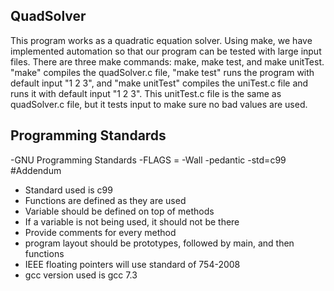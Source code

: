 ## QuadSolver
This program works as a quadratic equation solver. Using make, we have implemented automation so that our program can be tested with large input files. There are three make commands: make, make test, and make unitTest. "make" compiles the quadSolver.c file, "make test" runs the program with default input "1 2 3", and "make unitTest" compiles the uniTest.c file and runs it with default input "1 2 3". This unitTest.c file is the same as quadSolver.c file, but it tests input to make sure no bad values are used. 

## Programming Standards 
  -GNU Programming Standards
  -FLAGS = -Wall -pedantic -std=c99 
  #Addendum
- Standard used is c99
- Functions are defined as they are used
- Variable should be defined on top of methods
- If a variable is not being used, it should not be there
- Provide comments for every method
- program layout should be prototypes, followed by main, and then functions
- IEEE floating pointers will use standard of 754-2008
- gcc version used is gcc 7.3

